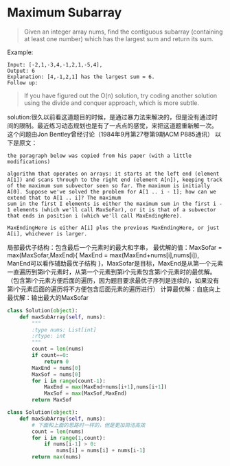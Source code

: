 # Maximum Subarray
>Given an integer array nums, find the contiguous subarray (containing at least one number) which has the largest sum and return its sum.

Example:
```
Input: [-2,1,-3,4,-1,2,1,-5,4],
Output: 6
Explanation: [4,-1,2,1] has the largest sum = 6.
Follow up:
```
>If you have figured out the O(n) solution, try coding another solution using the divide and conquer approach, which is more subtle.

solution:很久以前看这道题目的时候，是通过暴力法来解决的，但是没有通过时间的限制。最近练习动态规划也是有了一点点的感觉，来把这道题重新解一次。
这个问题由Jon Bentley曾经讨论（1984年9月第27卷第9期ACM P885通讯）
以下是原文：
>
```
the paragraph below was copied from his paper (with a little modifications)

algorithm that operates on arrays: it starts at the left end (element A[1]) and scans through to the right end (element A[n]), keeping track of the maximum sum subvector seen so far. The maximum is initially A[0]. Suppose we've solved the problem for A[1 .. i - 1]; how can we extend that to A[1 .. i]? The maximum
sum in the first I elements is either the maximum sum in the first i - 1 elements (which we'll call MaxSoFar), or it is that of a subvector that ends in position i (which we'll call MaxEndingHere).

MaxEndingHere is either A[i] plus the previous MaxEndingHere, or just A[i], whichever is larger.
```
局部最优子结构：包含最后一个元素时的最大和字串，
最优解的值：MaxSofar = max(MaxSofar,MaxEnd){ MaxEnd = max(MaxEnd+nums[i],nums[i]), ManEnd可以看作辅助最优子结构 }，MaxSofar是目标，MaxEnd是从第一个元素一直遍历到第i个元素时，从第一个元素到第i个元素包含第i个元素时的最优解。（包含第i个元素方便后面的遍历，因为题目要求最优子序列是连续的，如果没有第i个元素后面的遍历将不方便包含后面元素的遍历进行）
计算最优解：自底向上
最优解：输出最大的MaxSofar

```python
class Solution(object):
    def maxSubArray(self, nums):
        """
        :type nums: List[int]
        :rtype: int
        """
        count = len(nums)
        if count==0:
            return 0
        MaxEnd = nums[0]
        MaxSof = nums[0]
        for i in range(count-1):
            MaxEnd = max(MaxEnd+nums[i+1],nums[i+1])
            MaxSof = max(MaxSof,MaxEnd)
        return MaxSof
```
```python
class Solution(object):
    def maxSubArray(self, nums):
        # 下面和上面的思路时一样的，但是更加简洁高效
        count = len(nums)
        for i in range(1,count):
            if nums[i-1] > 0:
                nums[i] = nums[i] + nums[i-1]
        return max(nums)
```